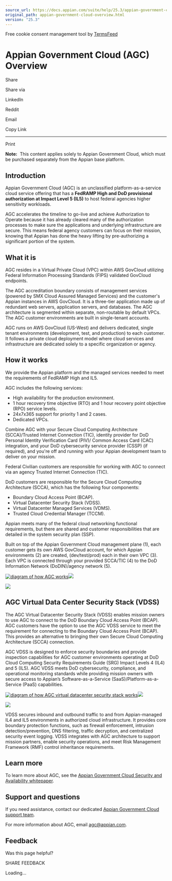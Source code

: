 ```yaml
---
source_url: https://docs.appian.com/suite/help/25.3/appian-government-cloud-overview.html
original_path: appian-government-cloud-overview.html
version: "25.3"
---
```


Free cookie consent management tool by [TermsFeed](https://www.termsfeed.com/)

# Appian Government Cloud (AGC) Overview

Share

Share via

LinkedIn

Reddit

Email

Copy Link

* * *

Print

**Note:**  This content applies solely to Appian Government Cloud, which must be purchased separately from the Appian base platform.

## Introduction

Appian Government Cloud (AGC) is an unclassified platform-as-a-service cloud service offering that has a **FedRAMP High and DoD provisional authorization at Impact Level 5 (IL5)** to host federal agencies higher sensitivity workloads.

AGC accelerates the timeline to go-live and achieve Authorization to Operate because it has already cleared many of the authorization processes to make sure the applications and underlying infrastructure are secure. This means federal agency customers can focus on their mission, knowing that Appian has done the heavy lifting by pre-authorizing a significant portion of the system.

## What it is

AGC resides in a Virtual Private Cloud (VPC) within AWS GovCloud utilizing Federal Information Processing Standards (FIPS) validated GovCloud endpoints.

The AGC accreditation boundary consists of management services (powered by SMX Cloud Assured Managed Services) and the customer's Appian instances in AWS GovCloud. It is a three-tier application made up of redundant web servers, application servers, and databases. The AGC architecture is segmented within separate, non-routable by default VPCs. The AGC customer environments are built in single-tenant accounts.

AGC runs on AWS GovCloud (US-West) and delivers dedicated, single tenant environments (development, test, and production) to each customer. It follows a private cloud deployment model where cloud services and infrastructure are dedicated solely to a specific organization or agency.

## How it works

We provide the Appian platform and the managed services needed to meet the requirements of FedRAMP High and IL5.

AGC includes the following services:

-   High availability for the production environment.
-   1 hour recovery time objective (RTO) and 1 hour recovery point objective (RPO) service levels.
-   24x7x365 support for priority 1 and 2 cases.
-   Dedicated VPCs.

Combine AGC with your Secure Cloud Computing Architecture (SCCA)/Trusted Internet Connection (TIC), identity provider for DoD Personal Identity Verification Card (PIV)/ Common Access Card (CAC) integration, and your DoD cybersecurity service provider (CSSP) (if required), and you're off and running with your Appian development team to deliver on your mission.

Federal Civilian customers are responsible for working with AGC to connect via an agency Trusted Internet Connection (TIC).

DoD customers are responsible for the Secure Cloud Computing Architecture (SCCA), which has the following four components:

-   Boundary Cloud Access Point (BCAP).
-   Virtual Datacenter Security Stack (VDSS).
-   Virtual Datacenter Managed Services (VDMS).
-   Trusted Cloud Credential Manager (TCCM).

Appian meets many of the federal cloud networking functional requirements, but there are shared and customer responsibilities that are detailed in the system security plan (SSP).

Built on top of the Appian Government Cloud management plane (1), each customer gets its own AWS GovCloud account, for which Appian environments (2) are created, (dev/test/prod) each in their own VPC (3). Each VPC is connected through your provided SCCA/TIC (4) to the DoD Information Network (DoDIN)/agency network (5).

[![diagram of how AGC works](images/agc-diagram.png)![](/suite/help/25.3/images/rn/zoom_magnify_center.png)](#img1723)

[![](images/agc-diagram.png)](#_)

## AGC Virtual Data Center Security Stack (VDSS)

The AGC Virtual Datacenter Security Stack (VDSS) enables mission owners to use AGC to connect to the DoD Boundary Cloud Access Point (BCAP). AGC customers have the option to use the AGC VDSS service to meet the requirement for connecting to the Boundary Cloud Access Point (BCAP). This provides an alternative to bringing their own Secure Cloud Computing Architecture (SCCA) connection.

AGC VDSS is designed to enforce security boundaries and provide inspection capabilities for AGC customer environments operating at DoD Cloud Computing Security Requirements Guide (SRG) Impact Levels 4 (IL4) and 5 (IL5). AGC VDSS meets DoD cybersecurity, compliance, and operational monitoring standards while providing mission owners with secure access to Appian’s Software-as-a-Service (SaaS)/Platform-as-a-Service (PaaS) capabilities.

[![diagram of how AGC virtual datacenter security stack works](images/agc-vdss-diagram.png)![](/suite/help/25.3/images/rn/zoom_magnify_center.png)](#img1724)

[![](images/agc-vdss-diagram.png)](#_)

VDSS secures inbound and outbound traffic to and from Appian-managed IL4 and IL5 environments in authorized cloud infrastructure. It provides core boundary protection functions, such as firewall enforcement, intrusion detection/prevention, DNS filtering, traffic decryption, and centralized security event logging. VDSS integrates with AGC architecture to support mission partners, enable security operations, and meet Risk Management Framework (RMF) control inheritance requirements.

## Learn more

To learn more about AGC, see the [Appian Government Cloud Security and Availability whitepaper](https://assets.appian.com/uploads/wp-appian-government-cloud-security-and-availability_EN.pdf).

## Support and questions

If you need assistance, contact our dedicated [Appian Government Cloud support team](https://community.appian.com/support/#agc-support).

For more information about AGC, email [agc@appian.com](mailto:agc@appian.com).

## Feedback

Was this page helpful?

SHARE FEEDBACK

Loading...